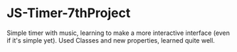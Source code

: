 # JS-Timer-7thProject
Simple timer with music, learning to make a more interactive interface (even if it's simple yet). Used Classes and new properties, learned quite well.
